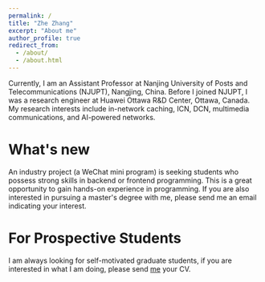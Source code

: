```yaml
---
permalink: /
title: "Zhe Zhang"
excerpt: "About me"
author_profile: true
redirect_from: 
  - /about/
  - /about.html
---
```



Currently, I am an Assistant Professor at Nanjing University of Posts and Telecommunications (NJUPT), Nangjing, China. Before I joined NJUPT, I was a research engineer at Huawei Ottawa R&D Center, Ottawa, Canada. My research interests include in-network caching, ICN, DCN, multimedia communications, and AI-powered networks.


What's new
======
An industry project (a WeChat mini program) is seeking students who possess strong skills in backend or frontend programming. This is a great opportunity to gain hands-on experience in programming. If you are also interested in pursuing a master's degree with me, please send me an email indicating your interest.


For Prospective Students
======
I am always looking for self-motivated graduate students, if you are interested in what I am doing, please send <a href="mailto:zhezhang@njupt.edu.cn">me</a> your CV.

